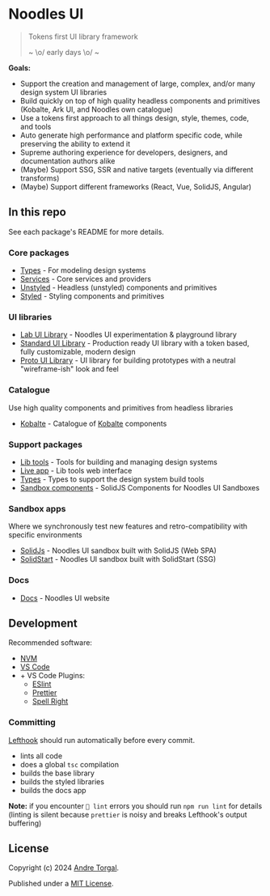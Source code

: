 # Noodles UI

> Tokens first UI library framework
>
> ~ \o/ early days \o/ ~

**Goals:**

- Support the creation and management of large, complex, and/or many design system UI libraries
- Build quickly on top of high quality headless components and primitives (Kobalte, Ark UI, and Noodles own catalogue)
- Use a tokens first approach to all things design, style, themes, code, and tools
- Auto generate high performance and platform specific code, while preserving the ability to extend it
- Supreme authoring experience for developers, designers, and documentation authors alike
- (Maybe) Support SSG, SSR and native targets (eventually via different transforms)
- (Maybe) Support different frameworks (React, Vue, SolidJS, Angular)

## In this repo

See each package's README for more details.

### Core packages

- [Types](./packages/core/types/README.md) - For modeling design systems
- [Services](./packages/core/services/README.md) - Core services and providers
- [Unstyled](./packages/core/unstyled/README.md) - Headless (unstyled) components and primitives
- [Styled](./packages/core/styled/README.md) - Styling components and primitives

### UI libraries

- [Lab UI Library](./packages/libs/lab-ui/README.md) - Noodles UI experimentation & playground library
- [Standard UI Library](./packages/libs/standard-ui/README.md) - Production ready UI library with a token based, fully customizable, modern design
- [Proto UI Library](./packages/libs/proto-ui/README.md) - UI library for building prototypes with a neutral "wireframe-ish" look
  and feel

### Catalogue

Use high quality components and primitives from headless libraries

- [Kobalte](./packages/catalog/kobalte/README.md) - Catalogue of [Kobalte](https://kobalte.dev/) components

### Support packages

- [Lib tools](./packages/support/lib-tools/README.md) - Tools for building and managing design systems
- [Live app](./packages/support/live-app/README.md) - Lib tools web interface
- [Types](./packages/support/types/README.md) - Types to support the design system build tools
- [Sandbox components](./packages/support/sandbox-components-solid/README.md) - SolidJS Components for Noodles UI Sandboxes

### Sandbox apps

Where we synchronously test new features and retro-compatibility with specific environments

- [SolidJs](./packages/sandbox/app-solid/README.md) - Noodles UI sandbox built with SolidJS (Web SPA)
- [SolidStart](./packages/sandbox/app-solidstart/README.md) - Noodles UI sandbox built with SolidStart (SSG)

### Docs

- [Docs](./packages/support/docs/README.md) - Noodles UI website

## Development

Recommended software:

- [NVM](https://github.com/nvm-sh/nvm)
- [VS Code](https://code.visualstudio.com/)
- \+ VS Code Plugins:
  - [ESlint](https://marketplace.visualstudio.com/items?itemName=dbaeumer.vscode-eslint)
  - [Prettier](https://marketplace.visualstudio.com/items?itemName=esbenp.prettier-vscode)
  - [Spell Right](https://marketplace.visualstudio.com/items?itemName=ban.spellright)

### Committing

[Lefthook](https://evilmartians.com/chronicles/lefthook-knock-your-teams-code-back-into-shape) should run automatically before every commit.

- lints all code
- does a global `tsc` compilation
- builds the base library
- builds the styled libraries
- builds the docs app

**Note:** if you encounter `🥊 lint` errors you should run `npm run lint` for details (linting is silent because `prettier` is noisy and breaks Lefthook's output buffering)

## License

Copyright (c) 2024 [Andre Torgal](https://andretorgal.com/).

Published under a [MIT License](https://andrezero.mit-license.org/2024).
